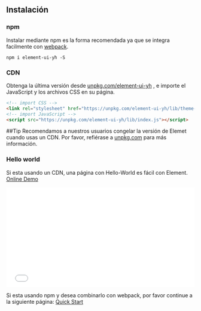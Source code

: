 ## Instalación

### npm

Instalar mediante npm es la forma recomendada ya que se integra facilmente con [webpack](https://webpack.js.org/).

```shell
npm i element-ui-yh -S
```

### CDN

Obtenga la última versión desde [unpkg.com/element-ui-yh](https://unpkg.com/element-ui-yh/) , e importe el JavaScript y los archivos CSS en su página.

```html
<!-- import CSS -->
<link rel="stylesheet" href="https://unpkg.com/element-ui-yh/lib/theme-chalk/index.css">
<!-- import JavaScript -->
<script src="https://unpkg.com/element-ui-yh/lib/index.js"></script>
```

##Tip
Recomendamos a nuestros usuarios congelar la versión de Elemet cuando usas un CDN. Por favor, refiérase a [unpkg.com](https://unpkg.com) para más información.

### Hello world

Si esta usando un CDN, una página con Hello-World es fácil con Element. [Online Demo](https://codepen.io/ziyoung/pen/rRKYpd)

<iframe height="265" style="width: 100%;" scrolling="no" title="Element demo" src="//codepen.io/ziyoung/embed/rRKYpd/?height=265&theme-id=light&default-tab=html,result" frameborder="no" allowtransparency="true" allowfullscreen="true">
  See the Pen <a href='https://codepen.io/ziyoung/pen/rRKYpd/'>Element demo</a> by hetech
  (<a href='https://codepen.io/ziyoung'>@ziyoung</a>) on <a href='https://codepen.io'>CodePen</a>.
</iframe>

Si esta usando npm y desea combinarlo con webpack, por favor continue a la siguiente página: [Quick Start](/#/es/component/quickstart)
